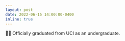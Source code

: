 ```yaml
---
layout: post
date: 2022-06-15 14:00:00-0400
inline: true
---
```


:student: Officially graduated from UCI as an undergraduate.
